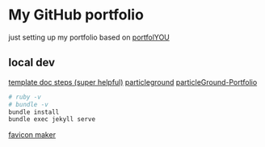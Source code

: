 # My GitHub portfolio

just setting up my portfolio based on [portfolYOU](https://YoussefRaafatNasry.github.io/portfolYOU/docs/)

## local dev

[template doc steps (super helpful)](https://youssefraafatnasry.github.io/portfolYOU/docs/)
[particleground](https://github.com/jnicol/particleground)
[particleGround-Portfolio](https://github.com/itsron143/ParticleGround-Portfolio)

```bash
# ruby -v
# bundle -v
bundle install
bundle exec jekyll serve
```

[favicon maker](https://favicon.io/favicon-converter/)